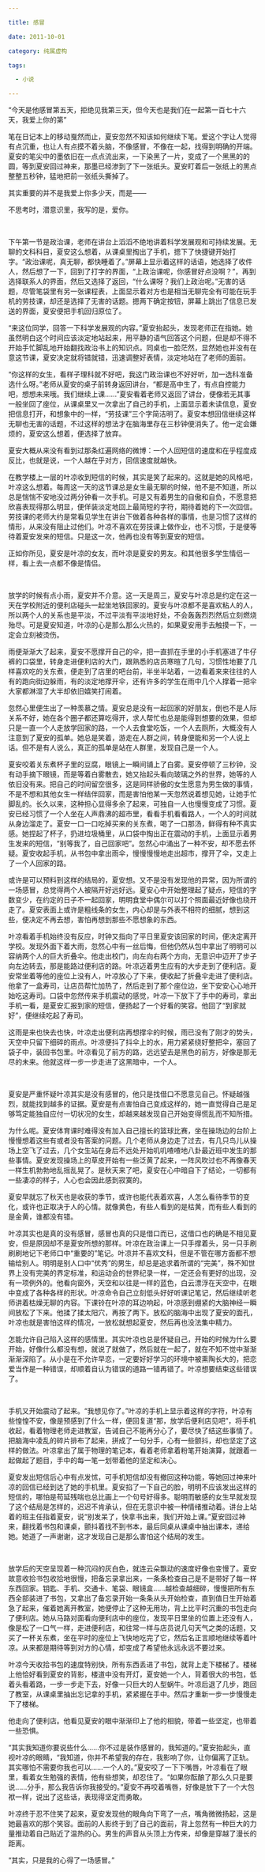 ```yaml
---

title: 感冒

date: 2011-10-01

category: 纯属虚构

tags:

  - 小说

---
```


“今天是他感冒第五天，拒绝见我第三天，但今天也是我们在一起第一百七十六天，我爱上你的第”

笔在日记本上的移动戛然而止，夏安忽然不知该如何继续下笔。爱这个字让人觉得有点沉重，也让人有点摸不着头脑，不像感冒，不像在一起，找得到明确的开端。夏安的笔尖中的墨依旧在一点点流出来，一下染黑了一片，变成了一个黑黑的的圆，等到夏安回过神来，那墨已经渗到了下一张纸头。夏安盯着后一张纸上的黑点整整五秒钟，猛地把前一张纸头撕掉了。

其实重要的并不是我爱上你多少天，而是——

不思考时，潜意识里，我写的是，爱你。

<!--more-->

<br />

下午第一节是政治课，老师在讲台上滔滔不绝地讲着科学发展观和可持续发展。无聊的文科科目，夏安这么想着，从课桌里掏出了手机，摁下了快捷键开始打字。“政治课呢，真无聊，都快睡着了。”屏幕上显示着这样的话语，她选择了收件人，然后想了一下，回到了打字的界面，“上政治课呢，你感冒好点没啊？”，再到选择联系人的界面，然后又选择了返回，“什么课呀？我们上政治呢。”无害的话题，尽管笔袋里有另一张课程表，上面显示着对方也是相当无聊完全有可能在玩手机的劳技课，却还是选择了无害的话题。摁两下确定按钮，屏幕上跳出了信息已发送的界面，夏安便把手机回归原位了。

“来这位同学，回答一下科学发展观的内容。”夏安抬起头，发现老师正在指她。她虽然明白这个时间应该淡定地站起来，用平静的语气回答这个问题，但是却不得不开始手忙脚乱地开始翻找政治书上的知识点。同桌也一脸茫然，显然她也并没有在意这节课，夏安决定就将错就错，迅速调整好表情，淡定地站在了老师的面前。

“你这样的女生，看样子理科就不好吧，我这门政治课也不好好听，加一选科准备选什么呀。”老师从夏安的桌子前转身返回讲台，“都是高中生了，有点自控能力吧，想想未来哦。我们继续上课……”夏安看着老师又返回了讲台，便像若无其事一般坐回了座位，从课桌里又一次拿出了自己的手机，上面显示着未读信息，夏安把信息打开，和想象中的一样，“劳技课”三个字简洁明了。夏安本想回信继续这样无聊也无害的话题，不过这样的想法才在脑海里存在三秒钟便消失了。他一定会嫌烦的，夏安这么想着，便选择了放弃。

夏安大概从来没有看到过那条红遍网络的微博：一个人回短信的速度和在乎程度成反比，也就是说，一个人越在乎对方，回信速度就越快。

在教学楼上一层的叶凉收到短信的时候，其实是笑了起来的。这就是她的风格吧，叶凉这么想着。每周这一天的这节课总是女生最无聊的时候，他不是不知道，所以总是惴惴不安地没过两分钟看一次手机。可是又有着男生的自傲和自负，不愿意把欣喜表现得那么明显，便佯装淡定地回上最简短的字符，期待着她的下一次回信。劳技课的老师大约是常看见学生在讲台下做着各种各样的事情，也是习惯了这样的情形，从来没有阻止过他们。叶凉不喜欢在劳技课上做作业，也不习惯，于是便等待着夏安发来的短信。只是这一次，他再也没有等到夏安的短信。

正如你所见，夏安是叶凉的女友，而叶凉是夏安的男友。和其他很多学生情侣一样，看上去一点都不像是情侣。

<br />

放学的时候有点小雨，夏安并不介意。这一天是周三，夏安与叶凉总是约定在这一天在学校附近的便利店碰头一起坐地铁回家的。夏安与叶凉都不是喜欢粘人的人，所以两个人的关系也是平淡，不过平淡有平淡地好处，不会轰轰烈烈然后立刻燃烧殆尽。可是夏安知道，叶凉的心是那么那么火热的，如果夏安用手去触摸一下，一定会立刻被烫伤。

雨便渐渐大了起来，夏安不愿撑开自己的伞，把一直抓在手里的小手机塞进了牛仔裤的口袋里，转身走进便利店的大门，跟熟悉的店员寒暄了几句，习惯性地要了几样喜欢吃的关东煮，便走到了店里的吧台前，半坐半站着，一边看着来来往往的人有的跑向街边躲雨，有的淡定地撑开伞，还有许多的学生在雨中几个人撑着一把伞大家都淋湿了大半却依旧嬉笑打闹着。

忽然心里便生出了一种羡慕之情。夏安总是没有一起回家的好朋友，倒也不是人际关系不好，她在各个圈子都还算吃得开，求人帮忙也总是能得到想要的效果，但却只是一直一个人走放学回家的路，一个人去食堂吃饭，一个人去厕所，大概没有人注意到了夏安的孤单。她总是笑着，游走在人群之间，转身便能和另一个人说上话。但不是有人说么，真正的孤单是站在人群里，发现自己是一个人。

夏安咬着关东煮杯子里的豆腐，眼镜上一瞬间铺上了白雾。夏安停顿了三秒钟，没有动手摘下眼镜，而是等着白雾散去，她又抬起头看向玻璃之外的世界，她等的人依旧没有来。把自己的时间留空很多，这是同样骄傲的女生愿意为男生做的事情，不是不想和其他女生一样结伴回家，而是害怕他某一天忽然说着想见她，让她手忙脚乱的。长久以来，这种担心显得多余了起来，可独自一人也慢慢变成了习惯。夏安已经习惯了一个人坐在人声鼎沸的超市里，看看手机看看路人，一个人的时间就从身边溜走了。夏安一口一口吃掉买来的关东煮，喝了一口那汤，鲜得有种不真实感。她捏起了杯子，扔进垃圾桶里，从口袋中掏出正在震动的手机，上面显示着男生发来的短信，“别等我了，自己回家吧”。忽然心中涌出了一种不安，却不愿去怀疑。夏安收起手机，从书包中拿出雨伞，慢慢慢慢地走出超市，撑开了伞，又走上了一个人回家的路。

或许是可以预料到这样的结局的，夏安想。又不是没有发现他的异常，因为所谓的一场感冒，总觉得两个人被隔开好远好远。夏安心中开始整理起了疑点，短信的字数变少，在约定的日子不一起回家，明明食堂中偶尔可以打个照面最近好像也绕开走了。夏安表面上或许是粗线条的女生，内心却是与外表不相符的细腻，想到这些，便决定不再去想，害怕再想到那些不愿想象的东西。

叶凉看着手机始终没有反应，时钟又指向了平日里夏安该回家的时间，便决定离开学校。发现外面下着大雨，忽然心中有一丝后悔，但他仍然从包中拿出了明明可以容纳两个人的巨大折叠伞。他走出校门，向左向右两个方向，无意识中迈开了步子向左边转去，那是能路过便利店的路。叶凉迈着男生应有的大步走到了便利店。夏安常坐着等他的座位上没有人，叶凉放心了下来，便收起了折叠伞走进了便利店。他拿了一盒寿司，让店员帮忙加热了，然后走到了那个座位边，坐下安安心心地开始吃这寿司。口袋中忽然传来手机震动的感觉，叶凉一下放下了手中的寿司，拿出手机一看，是夏安汇报到家的短信，便扬起了一个好看的笑容。他回了“到家就好”，便继续吃起了寿司。

这雨是来也快去也快，叶凉走出便利店再想撑伞的时候，雨已没有了刚才的势头，天空中只留下细碎的雨点。叶凉便抖了抖伞上的水，用力紧紧绕好整把伞，塞回了袋子中，装回书包里。叶凉看见了前方的路，远远望去是黑色的前方，好像是那无尽的未来。他就这样一步一步走进了这黑暗中，一个人。

<br />

夏安是严重怀疑叶凉其实是没有感冒的，他只是找借口不愿意见自己。怀疑越强烈，就能找到越多的证据。夏安是有点害怕自己变成这样的，她一直觉得自己是足够笃定能独自应付一切状况的女生，却越来越发现自己开始变得慌乱而不知所措。

为什么呢。夏安体育课时难得没有加入自己擅长的篮球比赛，坐在操场边的台阶上慢慢想着这些有或者没有答案的问题。几个老师从身边走了过去，有几只鸟儿从操场上空飞了过去，几个女生站在身后不远处开始叽叽喳喳地八卦最近班中发生的那些事情。夏安发现操场上的草皮开始有一些泛黄了起来，一阵风吹过也不再像春天一样生机勃勃地乱摇乱晃了。是秋天来了吧，夏安在心中暗自下了结论，一切都有一些凄凉的样子，人心也会因此感到寂寞的。

夏安早就忘了秋天也是收获的季节，或许也能代表着欢喜，人怎么看待季节的变化，或许也正取决于人的心情。就像黄色，有些人看到的是枯黄，而有些人看到的是金黄，谁都没有错。

叶凉其实也是真的没有感冒，感冒也真的只是借口而已，这借口也的确是不相见夏安，但是原因却不是夏安所想的那样。叶凉在政治课上一只手撑着头，另一只手刷刷刷地记下老师口中“重要的”笔记。叶凉并不喜欢文科，但是不管在哪方面都不想输给别人。明明是别人口中“优秀”的男生，却总是追求着所谓的“完美”，殊不知世界上没有完美的界定标准，和运动会的世界纪录一样，一定还会有更好的出现，没有一项例外的。他看向窗外，天空和以往是一样的蓝色，白云漂浮在天空中，在眼中变成了各种各样的形状。叶凉命令自己立刻低头好好听课记笔记，然后继续听老师讲着枯燥无聊的内容。下课铃在叶凉的耳边响起，叶凉感到绷紧的大脑神经一瞬间放松了下来。他揉了揉太阳穴，再按了两下。放松的脑海中出现了夏安的面孔，叶凉也就是害怕这样的情况，一放松就想起夏安，然后再也没法集中精力。

怎能允许自己陷入这样的感情里。其实叶凉也总是怀疑自己，开始的时候为什么要开始，好像什么都没有想，就说了就做了，然后就在一起了，就在不知不觉中渐渐渐渐深陷了。从小是在不允许早恋，一定要好好学习的环境中被熏陶长大的，把恋爱当作是一种错误，却顺着自认为错误的道路一错再错了。叶凉想要结束这些错误了。

<br />

手机又开始震动了起来。“我想见你了。”叶凉的手机上显示着这样的字符，叶凉有些惶惶不安，像是预感到了什么一样，便回复道“那，放学后便利店见吧”，将手机收起，看着物理老师走进教室，告诫自己不能再分心了，要尽快了结这些事情了。把脑海中凌乱的碎片排布了起来，拼成了一句分手，心有一些颤抖，却也坚定了这样的做法。叶凉拿出了属于物理的笔记本，看着老师拿着粉笔开始演算，就跟着一起做起了题目，手中的每一笔一划带着他的坚定和决心。

夏安发出短信后心中有点发怵，可手机短信却没有撤回这种功能，等她回过神来叶凉的回信已经到达了她的手机里。夏安掐了一下自己的脸，明明不应该发出这样的短信的，哪怕是苟延残喘也总比画上一个句号好得多。聪明而敏感的女生早就发现了这个结局是怎样的，迟迟不肯承认，但在无意识中被一种情绪推动着。讲台上站着的班主任指着夏安，说“别发呆了，快拿书出来，我们开始上课。”夏安回过神来，翻找着书包和课桌，颤抖着找不到书本，最后同桌从课桌中抽出课本，递给她。她道了一声谢谢，这才发现自己是那么害怕这个结局的发生。

<br />

放学后的天空呈现着一种沉闷的灰白色，就连云朵飘动的速度好像也变慢了。夏安故意收拾书包收拾地很慢，把备忘录拿出来，一条条检查自己是不是带好了每一样东西回家。钥匙、手机、交通卡、笔袋、眼镜盒……越检查越细碎，慢慢把所有东西全部装进了书包，又拿出了备忘录开始一条条从头开始检查，直到值日生开始着急了起来，催着她离开教室，她便停止了这种无用功，背上比平时沉重的书包走向了便利店。她从马路对面看向便利店中的座位，发现平日里坐的位置上还没有人，像是松了一口气一样，走进便利店，和往常一样与店员说几句天气之类的话题，又买了一杯关东煮，坐在平时的座位上飞快地吃完了它，然后名正言顺地继续等着叶凉。从来都是期待等到对方的心情，却变成了希望他永远永远不要过来。

叶凉今天收拾书包的速度特别快，所有东西丢进了书包，就背上走下楼梯了。楼梯上他恰好看到夏安的背影，楼道中没有开灯，夏安她一个人，背着很大的书包，低着头看着路，一步一步走下去，好像一只巨大的人型蜗牛。叶凉后退了几步，跑回了教室，从课桌里抽出忘记拿的手机，紧紧握在手中。然后才重新一步一步慢慢走下了楼梯。

他走向了便利店。他看见夏安的眼中渐渐印上了他的相貌，带着一些坚定，也带着一些恐惧。

“其实我知道你要说些什么……你不过是装作感冒的，我知道的。”夏安抬起头，直视叶凉的眼睛，“我知道，你并不希望我的存在，我影响了你，让你偏离了正轨。其实哪怕不需要你我也可以……一个人的。”夏安咬了一下下嘴唇，叶凉看在了眼里，看着女生勉强的表情，他有些想笑，却忍住了。“如果你酝酿了那么久只是要说……分手，那么我告诉你我接受的。”夏安不再咬着嘴唇，好像是放下了一个大包袱一样，说出了这些话，表现得坚定而勇敢。

叶凉终于忍不住笑了起来，夏安发现他的眼角向下弯了一点，嘴角微微扬起，这是她最喜欢的那个笑容。面前的人影终于到了自己的面前，背上忽然有一种巨大的力量推动着自己贴近了温热的心。男生的声音从头顶上方传来，却像是穿越了漫长的距离。

“其实，只是我的心得了一场感冒。”

